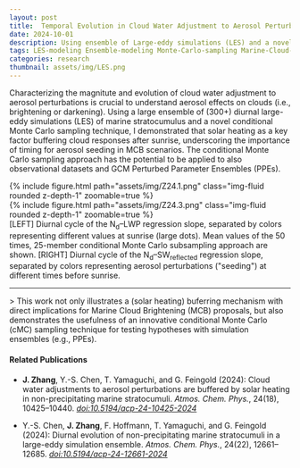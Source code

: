 ```yaml
---
layout: post
title:  Temporal Evolution in Cloud Water Adjustment to Aerosol Perturbations
date: 2024-10-01
description: Using ensemble of Large-eddy simulations (LES) and a novel conditional Monte Carle sampling method to examine the evolution in cloud water adjustment.
tags: LES-modeling Ensemble-modeling Monte-Carlo-sampling Marine-Cloud-Brightening
categories: research
thumbnail: assets/img/LES.png
---
```


Characterizing the magnitute and evolution of cloud water adjustment to aerosol perturbations is crucial to understand aerosol effects on clouds (i.e., brightening or darkening). Using a large ensemble of (300+) diurnal large-eddy simulations (LES) of marine stratocumulus and a novel conditional Monte Carlo sampling technique, I demonstrated that solar heating as a key factor buffering cloud responses after sunrise, underscoring the importance of timing for aerosol seeding in MCB scenarios. The conditional Monte Carlo sampling approach has the potential to be applied to also observational datasets and GCM Perturbed Parameter Ensembles (PPEs).

<div class="row mt-3">
    <div class="col-sm mt-3 mt-md-0">
        {% include figure.html path="assets/img/Z24.1.png" class="img-fluid rounded z-depth-1" zoomable=true %}
    </div>
    <div class="col-sm mt-3 mt-md-0">
        {% include figure.html path="assets/img/Z24.3.png" class="img-fluid rounded z-depth-1" zoomable=true %}
    </div>
</div>
<div class="caption">
    [LEFT] Diurnal cycle of the N<sub>d</sub>–LWP regression slope, separated by colors representing different values at sunrise (large dots). Mean values of the 50 times, 25-member conditional Monte Carlo subsampling approach are shown. [RIGHT] Diurnal cycle of the N<sub>d</sub>–SW<sub>reflected</sub> regression slope, separated by colors representing aerosol perturbations ("seeding") at different times before sunrise.
</div>

<hr>
> This work not only illustrates a (solar heating) buferring mechanism with direct implications for Marine Cloud Brightening (MCB) proposals, but also demonstrates the usefulness of an innovative conditional Monte Carlo (cMC) sampling technique for testing hypotheses with simulation ensembles (e.g., PPEs).

#### Related Publications
- **J. Zhang**, Y.-S. Chen, T. Yamaguchi, and G. Feingold (2024): Cloud water adjustments to aerosol perturbations are buffered by solar heating in non-precipitating marine stratocumuli. _Atmos. Chem. Phys._, 24(18), 10425–10440. [*doi:10.5194/acp-24-10425-2024*](https://doi.org/10.5194/acp-24-10425-2024)

- Y.-S. Chen, **J. Zhang**, F. Hoffmann, T. Yamaguchi, and G. Feingold (2024): Diurnal evolution of non-precipitating marine stratocumuli in a large-eddy simulation ensemble. _Atmos. Chem. Phys._, 24(22), 12661–12685. [*doi:10.5194/acp-24-12661-2024*](https://doi.org/10.5194/acp-24-12661-2024)


